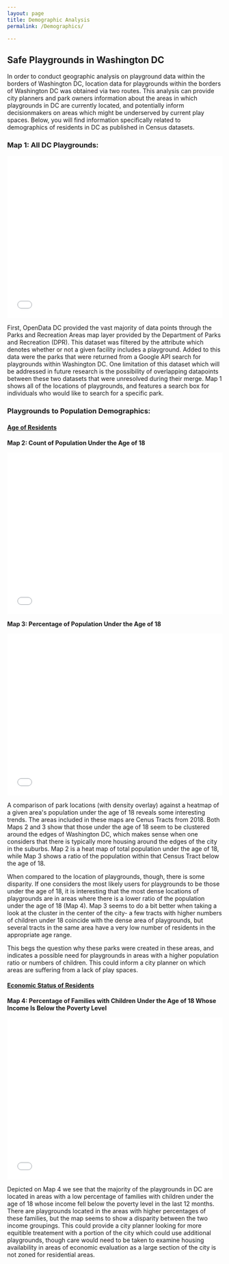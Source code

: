 ```yaml
---
layout: page
title: Demographic Analysis
permalink: /Demographics/

---
```


## Safe Playgrounds in Washington DC

In order to conduct geographic analysis on playground data within the borders of Washington DC, location data for playgrounds within the borders of Washington DC was obtained via two routes. This analysis can provide city planners and park owners information about the areas in which playgrounds in DC are currently located, and potentially inform decisionmakers on areas which might be underserved by current play spaces. Below, you will find information specifically related to demographics of residents in DC as published in Census datasets.  

### **Map 1: All DC Playgrounds:**
<style>.embed-container {position: relative; padding-bottom: 75%; height: 0; max-width: 100%;} .embed-container iframe, .embed-container object, .embed-container iframe{position: absolute; top: 0; left: 0; width: 100%; height: 100%;} small{position: absolute; z-index: 40; bottom: 0; margin-bottom: -15px;}</style><div class="embed-container"><iframe width="400" height="300" frameborder="0" scrolling="no" marginheight="0" marginwidth="0" title="All DC Playgrounds" src="//mygmu.maps.arcgis.com/apps/Embed/index.html?webmap=5ad339686a504fb4aba6766b2acdd340&extent=-77.2314,38.8083,-76.8122,38.9961&zoom=true&previewImage=false&scale=true&search=true&searchextent=true&legend=true&disable_scroll=true&theme=light"></iframe></div>

First, OpenData DC provided the vast majority of data points through the Parks and Recreation Areas map layer provided by the Department of Parks and Recreation (DPR). This dataset was filtered by the attribute which denotes whether or not a given facility includes a playground. Added to this data were the parks that were returned from a Google API search for playgrounds within Washington DC. One limitation of this dataset which will be addressed in future research is the possibility of overlapping datapoints between these two datasets that were unresolved during their merge. Map 1 shows all of the locations of playgrounds, and features a search box for individuals who would like to search for a specific park.

### Playgrounds to Population Demographics:

#### <ins>Age of Residents</ins>

**Map 2: Count of Population Under the Age of 18**
<style>.embed-container {position: relative; padding-bottom: 75%; height: 0; max-width: 100%;} .embed-container iframe, .embed-container object, .embed-container iframe{position: absolute; top: 0; left: 0; width: 100%; height: 100%;} small{position: absolute; z-index: 40; bottom: 0; margin-bottom: -15px;}</style><div class="embed-container"><iframe width="400" height="300" frameborder="0" scrolling="no" marginheight="0" marginwidth="0" title="Pop under 18 vs Playground Location" src="//mygmu.maps.arcgis.com/apps/Embed/index.html?webmap=42321458082242efa2c7643f75c326eb&extent=-77.236,38.81,-76.8168,38.9978&zoom=true&previewImage=false&scale=true&legend=true&disable_scroll=true&theme=light"></iframe></div>

**Map 3: Percentage of Population Under the Age of 18**
<style>.embed-container {position: relative; padding-bottom: 75%; height: 0; max-width: 100%;} .embed-container iframe, .embed-container object, .embed-container iframe{position: absolute; top: 0; left: 0; width: 100%; height: 100%;} small{position: absolute; z-index: 40; bottom: 0; margin-bottom: -15px;}</style><div class="embed-container"><iframe width="400" height="300" frameborder="0" scrolling="no" marginheight="0" marginwidth="0" title="Percent Pop under 18 vs Playground Location" src="//mygmu.maps.arcgis.com/apps/Embed/index.html?webmap=e7ae0cb6fb3a478f9e7ab4a65c41e825&extent=-77.236,38.81,-76.8168,38.9978&zoom=true&previewImage=false&scale=true&legend=true&disable_scroll=true&theme=light"></iframe></div>

A comparison of park locations (with density overlay) against a heatmap of a given area's population under the age of 18 reveals some interesting trends. The areas included in these maps are Cenus Tracts from 2018. Both Maps 2 and 3 show that those under the age of 18 seem to be clustered around the edges of Washington DC, which makes sense when one considers that there is typically more housing around the edges of the city in the suburbs. Map 2 is a heat map of total population under the age of 18, while Map 3 shows a ratio of the population within that Census Tract below the age of 18.

When compared to the location of playgrounds, though, there is some disparity. If one considers the most likely users for playgrounds to be those under the age of 18, it is interesting that the most dense locations of playgrounds are in areas where there is a lower ratio of the population under the age of 18 (Map 4). Map 3 seems to do a bit better when taking a look at the cluster in the center of the city- a few tracts with higher numbers of children under 18 coincide with the dense area of playgrounds, but several tracts in the same area have a very low number of residents in the appropriate age range.

This begs the question why these parks were created in these areas, and indicates a possible need for playgrounds in areas with a higher population ratio or numbers of children. This could inform a city planner on which areas are suffering from a lack of play spaces. 

#### <ins>Economic Status of Residents</ins>

**Map 4: Percentage of Families with Children Under the Age of 18 Whose Income Is Below the Poverty Level**
<style>.embed-container {position: relative; padding-bottom: 75%; height: 0; max-width: 100%;} .embed-container iframe, .embed-container object, .embed-container iframe{position: absolute; top: 0; left: 0; width: 100%; height: 100%;} small{position: absolute; z-index: 40; bottom: 0; margin-bottom: -15px;}</style><div class="embed-container"><iframe width="400" height="300" frameborder="0" scrolling="no" marginheight="0" marginwidth="0" title="SES and playground density" src="//mygmu.maps.arcgis.com/apps/Embed/index.html?webmap=afdcb96f36e045649c1f5b41bfa98979&extent=-77.2044,38.8059,-76.7852,38.9937&zoom=true&previewImage=false&scale=true&legend=true&disable_scroll=true&theme=light"></iframe></div>

Depicted on Map 4 we see that the majority of the playgrounds in DC are located in areas with a low percentage of families with children under the age of 18 whose income fell below the poverty level in the last 12 months. There are playgrounds located in the areas with higher percentages of these families, but the map seems to show a disparity between the two income groupings. This could provide a city planner looking for more equitible treatement with a portion of the city which could use additional playgrounds, though care would need to be taken to examine housing availability in areas of economic evaluation as a large section of the city is not zoned for residential areas.
